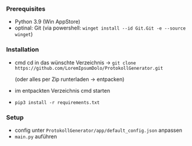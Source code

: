 ### Prerequisites

* Python 3.9 (Win AppStore)
* optinal: Git (via powershell:  `winget install --id Git.Git -e --source winget`)

### Installation

* cmd cd in das wünschte Verzeichnis -> `git clone https://github.com/LoremIpsumDolo/ProtokollGenerator.git`

    (oder alles per Zip runterladen -> entpacken)


* im entpackten Verzeichnis cmd starten 
* `pip3 install -r requirements.txt`


 ### Setup
 
 * config unter `ProtokollGenerator/app/default_config.json` anpassen
 * `main.py` auführen

